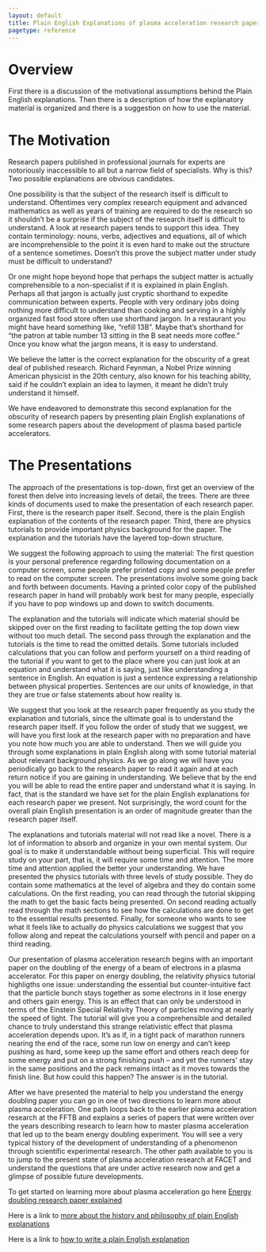 ```yaml
---
layout: default
title: Plain English Explanations of plasma acceleration research papers
pagetype: reference
---
```



# Overview

First there is a discussion of the  motivational assumptions behind the Plain English explanations. Then there is a description of how the explanatory material is organized and there is a suggestion on how to use the material.

# The Motivation

Research papers published in professional journals for experts are notoriously inaccessible to all but a narrow field of specialists. Why is this? Two possible explanations are obvious candidates.

One possibility is that the subject of the research itself is difficult to understand. Oftentimes very complex research equipment and advanced mathematics as well as years of training are required to do the research so it shouldn’t be a surprise if the subject of the research itself is difficult to understand. A look at research papers tends to support this idea. They contain terminology: nouns, verbs, adjectives and equations, all of which are incomprehensible to the point it is even hard to make out the structure of a sentence sometimes. Doesn’t this prove the subject matter under study must be difficult to understand?

Or one might hope beyond hope that perhaps the subject matter is actually comprehensible to a non-specialist if it is explained in plain English. Perhaps all that jargon is actually just cryptic shorthand to expedite communication between experts. People with very ordinary jobs doing nothing more difficult to understand than cooking and serving in a highly organized fast food store often use shorthand jargon. In a restaurant you might have heard something like, “refill 13B”. Maybe that’s shorthand for “the patron at table number 13 sitting in the B seat needs more coffee.” Once you know what the jargon means, it is easy to understand.

We believe the latter is the correct explanation for the obscurity of a great deal of published research. Richard Feynman, a Nobel Prize winning American physicist in the 20th century, also known for his teaching ability, said if he couldn’t explain an idea to laymen, it meant he didn’t truly understand it himself.

We have endeavored to demonstrate this second explanation for the obscurity of research papers by presenting plain English explanations of some research papers about the development of plasma based particle accelerators.

# The Presentations

The approach of the presentations is top-down, first get an overview of the forest then delve into increasing levels of detail, the trees. There are three kinds of documents used to make the presentation of each research paper. First, there is the research paper itself. Second, there is the plain English explanation of the contents of the research paper. Third, there are physics tutorials to provide important physics background for the paper. The explanation and the tutorials have the layered top-down structure.

We suggest the following approach to using the material: The first question is your personal preference regarding following documentation on a computer screen, some people prefer printed copy and some people prefer to read on the computer screen. The presentations involve some going back and forth between documents. Having a printed color copy of the published research paper in hand will probably work best for many people, especially if you have to pop windows up and down to switch documents.

The explanation and the tutorials will indicate which material should be skipped over on the first reading to facilitate getting the top down view without too much detail. The second pass through the explanation and the tutorials is the time to read the omitted details. Some tutorials included calculations that you can follow and perform yourself on a third reading of the tutorial if you want to get to the place where you can just look at an equation and understand what it is saying, just like understanding a sentence in English. An equation is just a sentence expressing a relationship between physical properties. Sentences are our units of knowledge, in that they are true or false statements about how reality is. 

We suggest that you look at the research paper frequently as you study the explanation and tutorials, since the ultimate goal is to understand the research paper itself. If you follow the order of study that we suggest, we will have you first look at the research paper with no preparation and have you note how much you are able to understand. Then we will guide you through some explanations in plain English along with some tutorial material about relevant background physics. As we go along we will have you periodically go back to the research paper to read it again and at each return notice if you are gaining in understanding. We believe that by the end you will be able to read the entire paper and understand what it is saying. In fact, that is the standard we have set for the plain English explanations for each research paper we present. Not surprisingly, the word count for the overall plain English presentation is an order of magnitude greater than the research paper itself.

The explanations and tutorials material will not read like a novel. There is a lot of information to absorb and organize in your own mental system. Our goal is to make it understandable without being superficial. This will require study on your part, that is, it will require some time and attention. The more time and attention applied the better your understanding. We have presented the physics tutorials with three levels of study possible. They do contain some mathematics at the level of algebra and they do contain some calculations. On the first reading, you can read through the tutorial skipping the math to get the basic facts being presented. On second reading actually read through the math sections to see how the calculations are done to get to the essential results presented. Finally, for someone who wants to see what it feels like to actually do physics calculations we suggest that you follow along and repeat the calculations yourself with pencil and paper on a third reading.

Our presentation of plasma acceleration research begins with an important paper on the doubling of the energy of a beam of electrons in a plasma accelerator. For this paper on energy doubling, the relativity physics tutorial highligths one issue: understanding the essential but counter-intuitive fact that the particle bunch stays together as some electrons in it lose energy and others gain energy. This is an effect that can only be understood in terms of the Einstein Special Relativity Theory of particles moving at nearly the speed of light. The tutorial will give you a comprehensible and detailed chance to truly understand this strange relativistic effect that plasma acceleration depends upon. It’s as if, in a tight pack of marathon runners nearing the end of the race, some run low on energy and can’t keep pushing as hard, some keep up the same effort and others reach deep for some energy and put on a strong finishing push – and yet the runners’ stay in the same positions and the pack remains intact as it moves towards the finish line. But how could this happen? The answer is in the tutorial.

After we have presented the material to help you understand the energy doubling paper you can go in one of two directions to learn more about plasma acceleration. One path loops back to the earlier plasma acceleration research at the FFTB and explains a series of papers that were written over the years describing research to learn how to master plasma acceleration that led up to the beam energy doubling experiment. You will see a very typical history of the development of understanding of a phenomenon through scientific experimental research. The other path available to you is to jump to the present state of plasma acceleration research at FACET and understand the questions that are under active research now and get a glimpse of possible future developments.




<p>To get started on learning more about plasma acceleration go here <a href="/energy-doubling-exposition.html">Energy doubling research paper explained</a></p>

<p>Here is a link to <a href="/plain-english-papers.html">more about the history and philosophy of plain English explanations</a></p>

<p>Here is a link to <a href="/how-to-write-a-PEP.html">how to write a plain English explanation</a></p>


